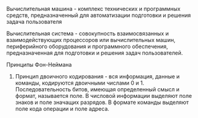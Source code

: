 Вычислительная машина - комплекс технических и программных средств, предназначенный для автоматизации подготовки и решения задача пользователя 

Вычислительная система - совокупность взаимосвязанных и взаимодействующих процессоров или вычислительных машин, периферийного оборудования и программного обеспечения, предназначенная для подготовки и решения задач пользователей. 

Принципы Фон-Неймана 
1. Принцип двоичного кодирования - вся информация, данные и команды, кодируются двоичными числами 0 и 1. Последовательность битов, имеющая определенный смысл и формат, называется поле. В числовой информации выделяют поле знаков и поле значащих разрядов. В формате команды выделяют поле кода операции и поле адреса. 